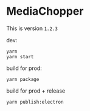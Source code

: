 # MediaChopper

This is version `1.2.3`


dev:

```
yarn
yarn start
```

build for prod:

```
yarn package
```

build for prod + release
```
yarn publish:electron
```